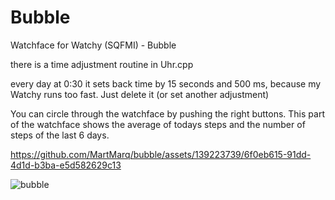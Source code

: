 # Bubble

Watchface for Watchy (SQFMI) - Bubble

there is a time adjustment routine in Uhr.cpp

every day at 0:30 it sets back time by 15 seconds and 500 ms, because my Watchy runs too fast. Just delete it (or set another adjustment)

You can circle through the watchface by pushing the right buttons. This part of the watchface shows the average of todays steps and the number of steps of the last 6 days. 





https://github.com/MartMarq/bubble/assets/139223739/6f0eb615-91dd-4d1d-b3ba-e5d582629c13






![bubble](https://github.com/MartMarq/bubble/assets/139223739/c73b0a2e-8fbb-47a3-9215-334c72d40363)
